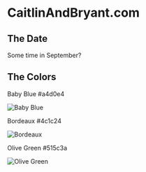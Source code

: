 # CaitlinAndBryant.com

## The Date
Some time in September?


## The Colors
Baby Blue #a4d0e4

![Baby Blue](//via.placeholder.com/350x150/a4d0e4)

Bordeaux #4c1c24

![Bordeaux](//via.placeholder.com/350x150/4c1c24)

Olive Green #515c3a

![Olive Green](//via.placeholder.com/350x150/515c3a)
